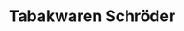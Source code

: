 ---
title: "Tabakwaren Schröder"
url: /bielefeld/tabakwaren-schroeder-artur-ladebeck-strasse/
shop: Tabak
---